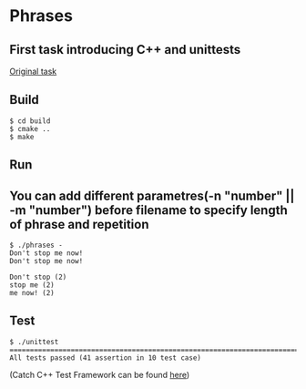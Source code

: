 # Phrases
## First task introducing C++ and unittests
[Original task](https://avoronkov.gitlab.io/oop/2018.cpp/task1/)

## Build

```
$ cd build
$ cmake ..
$ make
```

## Run
## You can add different parametres(-n "number" || -m "number") before filename to specify length of phrase and repetition
```
$ ./phrases -
Don't stop me now!
Don't stop me now!

Don't stop (2)
stop me (2)
me now! (2)
```

## Test

```
$ ./unittest
===============================================================================
All tests passed (41 assertion in 10 test case)
```

(Catch C++ Test Framework can be found [here](https://github.com/philsquared/Catch))
